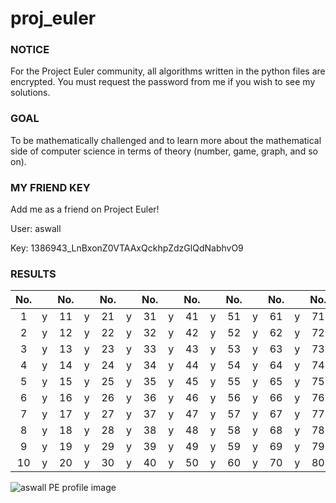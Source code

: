 # proj_euler

### NOTICE
For the Project Euler community, all algorithms written in the python files are encrypted.
You must request the password from me if you wish to see my solutions.

### GOAL
To be mathematically challenged and to learn more about the mathematical side of computer science
in terms of theory (number, game, graph, and so on). 


### MY FRIEND KEY
Add me as a friend on Project Euler!  

User: aswall  

Key: 1386943_LnBxonZ0VTAAxQckhpZdzGlQdNabhvO9 



### RESULTS
| No. | | No. | | No. | | No. | | No. | | No. | | No. | | No. | |
|:---:|:---:|:---:|:---:|:---:|:---:|:---:|:---:|:---:|:---:|:---:|:---:|:---:|:---:|:---:|:---:|
| 1 | y | 11 | y | 21 | y | 31 | y | 41 | y | 51 | y | 61 | y | 71 | y |
 2 | y | 12 | y | 22 | y | 32 | y | 42 | y | 52 | y | 62 | y | 72 | y |
 3 | y | 13 | y | 23 | y | 33 | y | 43 | y | 53 | y | 63 | y | 73 | y |
 4 | y | 14 | y | 24 | y | 34 | y | 44 | y | 54 | y | 64 | y | 74 | y |
 5 | y | 15 | y | 25 | y | 35 | y | 45 | y | 55 | y | 65 | y | 75 | n |
 6 | y | 16 | y | 26 | y | 36 | y | 46 | y | 56 | y | 66 | y | 76 | y |
 7 | y | 17 | y | 27 | y | 37 | y | 47 | y | 57 | y | 67 | y | 77 | n |
 8 | y | 18 | y | 28 | y | 38 | y | 48 | y | 58 | y | 68 | y | 78 | y |
 9 | y | 19 | y | 29 | y | 39 | y | 49 | y | 59 | y | 69 | y | 79 | y |
 10 | y | 20 | y | 30 | y | 40 | y | 50 | y | 60 | y | 70 | y | 80 | y |

<img src="https://projecteuler.net/profile/aswall.png" alt="aswall PE profile image">